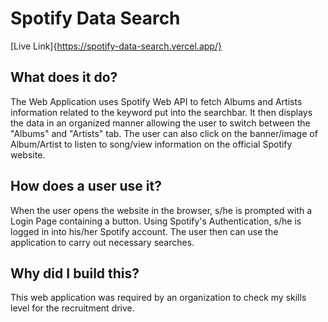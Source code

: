 # Spotify Data Search

[Live Link]{https://spotify-data-search.vercel.app/}

## What does it do?

The Web Application uses Spotify Web API to fetch Albums and Artists information related to the keyword put into the searchbar. It then displays the data in an organized manner allowing the user to switch between the "Albums" and "Artists" tab. The user can also click on the banner/image of Album/Artist to listen to song/view information on the official Spotify website.

## How does a user use it?

When the user opens the website in the browser, s/he is prompted with a Login Page containing a button. Using Spotify's Authentication, s/he is logged in into his/her Spotify account. The user then can use the application to carry out necessary searches.

## Why did I build this?

This web application was required by an organization to check my skills level for the recruitment drive. 

